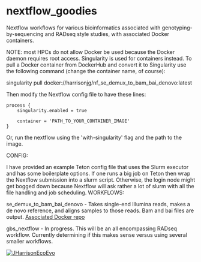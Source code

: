 # nextflow_goodies
Nextflow workflows for various bioinformatics associated with genotyping-by-sequencing and RADseq style studies, with associated Docker containers. 

NOTE: most HPCs do not allow Docker be used because the Docker daemon requires root access. Singularity is used for containers instead. To pull a Docker container from DockerHub and convert it to Singularity use the following command (change the container name, of course):

singularity pull docker://harrisonjg/nf_se_demux_to_bam_bai_denovo:latest

Then modify the Nextflow config file to have these lines: 

```
process {
    singularity.enabled = true
    
    container = 'PATH_TO_YOUR_CONTAINER_IMAGE'
}
```
Or, run the nextflow using the 'with-singularity' flag and the path to the image.

CONFIG: 

I have provided an example Teton config file that uses the Slurm executor and has some boilerplate options. If one runs a big job on Teton then wrap the Nextflow submission into a slurm script. Otherwise, the login node might get bogged down because Nextflow will ask rather a lot of slurm with all the file handling and job scheduling. 
WORKFLOWS:

se_demux_to_bam_bai_denovo - Takes single-end Illumina reads, makes a de novo reference, and aligns samples to those reads. Bam and bai files are output.
[Associated Docker repo](https://hub.docker.com/r/harrisonjg/nf_se_demux_to_bam_bai_denovo)

gbs_nextflow - In progress. This will be an all encompassing RADseq workflow. Currently determining if this makes sense versus using several smaller workflows.

[![JHarrisonEcoEvo](https://circleci.com/gh/JHarrisonEcoEvo/nextflow_workflows.svg?style=svg)](https://app.circleci.com/pipelines/github/JHarrisonEcoEvo/nextflow_workflows?filter=all)
